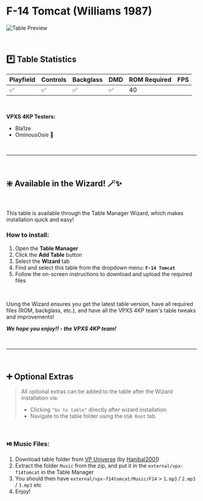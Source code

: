 # F-14 Tomcat (Williams 1987)

![Table Preview](../../images/vpx-f14tomcat.png)

<br>

## *️⃣  Table Statistics

| Playfield | Controls | Backglass | DMD | ROM Required | FPS | 
|-----------|----------|-----------|-----|--------------|-----|
| :white_check_mark: | :white_check_mark: | :white_check_mark: | :white_check_mark: | 40 |

<br>

**VPXS 4KP Testers:**
  - Bla1ze
  - OminousOsie 🌸

<br>

---

<br>

## ❇️ Available in the Wizard! 🪄✨

<br>

This table is available through the Table Manager Wizard, which makes installation quick and easy!

### How to install:

1.  Open the **Table Manager**
2.  Click the **Add Table** button
3.  Select the **Wizard** tab
4.  Find and select this table from the dropdown menu: **`F-14 Tomcat`**
5.  Follow the on-screen instructions to download and upload the required files

<br>

Using the Wizard ensures you get the latest table version, have all required files (ROM, backglass, etc.), and have all the VPXS 4KP team's table tweaks and improvements!

__*We hope you enjoy!!   - the VPXS 4KP team!*__

<br>

---

<br>

## ➕ Optional Extras

> All optional extras can be added to the table after the Wizard installation via: 
> -  Clicking `"Go to table"` directly after wizard installation
> -  Navigate to the table folder using the `USB Root` tab.

<br>

### ⏯️ Music Files:

1.  Download table folder from [VP Universe](https://vpuniverse.com/files/file/18690-f-14-tomcat-williams-1987-hanibals-4k-mod/) (by [Hanibal2001](https://vpuniverse.com/profile/872-hanibal2001/))
2.  Extract the folder `Music` from the zip, and put it in the `external/vpx-f14tomcat` in the Table Manager
3.  You should then have `external/vpx-f14tomcat/Music/F14` > `1.mp3` / `2.mp3` / `3.mp3`  etc
4.  Enjoy!


<br>
<br>
<br>
<br>
<br>
